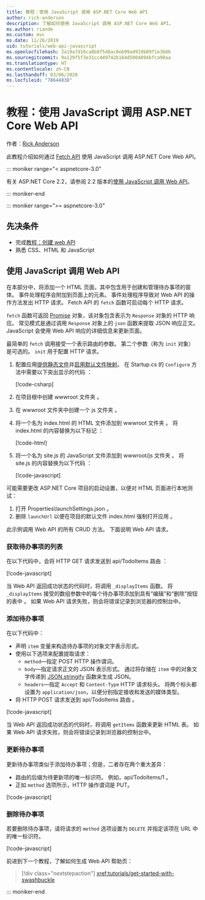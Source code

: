 ```yaml
---
title: 教程：使用 JavaScript 调用 ASP.NET Core Web API
author: rick-anderson
description: 了解如何使用 JavaScript 调用 ASP.NET Core Web API。
ms.author: riande
ms.custom: mvc
ms.date: 11/26/2019
uid: tutorials/web-api-javascript
ms.openlocfilehash: 2a19a7d16ca8b8f5d6ac8eb99ad919b89f1e368b
ms.sourcegitcommit: 9a129f5f3e31cc449742b164d5004894bfca90aa
ms.translationtype: HT
ms.contentlocale: zh-CN
ms.lasthandoff: 03/06/2020
ms.locfileid: "78644838"
---
```

# <a name="tutorial-call-an-aspnet-core-web-api-with-javascript"></a>教程：使用 JavaScript 调用 ASP.NET Core Web API

作者：[Rick Anderson](https://twitter.com/RickAndMSFT)

此教程介绍如何通过 [Fetch API](https://developer.mozilla.org/docs/Web/API/Fetch_API) 使用 JavaScript 调用 ASP.NET Core Web API。

::: moniker range="< aspnetcore-3.0"

有关 ASP.NET Core 2.2，请参阅 2.2 版本的[使用 JavaScript 调用 Web API](xref:tutorials/first-web-api#call-the-web-api-with-javascript)。

::: moniker-end

::: moniker range=">= aspnetcore-3.0"

## <a name="prerequisites"></a>先决条件

* 完成[教程：创建 web API](xref:tutorials/first-web-api)
* 熟悉 CSS、HTML 和 JavaScript

## <a name="call-the-web-api-with-javascript"></a>使用 JavaScript 调用 Web API

在本部分中，将添加一个 HTML 页面，其中包含用于创建和管理待办事项的窗体。 事件处理程序会附加到页面上的元素。 事件处理程序导致对 Web API 的操作方法发出 HTTP 请求。 Fetch API 的 `fetch` 函数可启动每个 HTTP 请求。

`fetch` 函数可返回 [Promise](https://developer.mozilla.org/docs/Web/JavaScript/Reference/Global_Objects/Promise) 对象，该对象包含表示为 `Response` 对象的 HTTP 响应。 常见模式是通过调用 `Response` 对象上的 `json` 函数来提取 JSON 响应正文。 JavaScript 会使用 Web API 响应的详细信息来更新页面。

最简单的 `fetch` 调用接受一个表示路由的参数。 第二个参数（称为 `init` 对象）是可选的。 `init` 用于配置 HTTP 请求。

1. 配置应用[提供静态文件](/dotnet/api/microsoft.aspnetcore.builder.staticfileextensions.usestaticfiles#Microsoft_AspNetCore_Builder_StaticFileExtensions_UseStaticFiles_Microsoft_AspNetCore_Builder_IApplicationBuilder_)并[启用默认文件映射](/dotnet/api/microsoft.aspnetcore.builder.defaultfilesextensions.usedefaultfiles#Microsoft_AspNetCore_Builder_DefaultFilesExtensions_UseDefaultFiles_Microsoft_AspNetCore_Builder_IApplicationBuilder_)。 在 Startup.cs 的 `Configure` 方法中需要以下突出显示的代码  ：

    [!code-csharp[](first-web-api/samples/3.0/TodoApi/StartupJavaScript.cs?highlight=8-9&name=snippet_configure)]

1. 在项目根中创建 wwwroot 文件夹  。

1. 在 wwwroot 文件夹中创建一个 js 文件夹   。

1. 将一个名为 index.html 的 HTML 文件添加到 wwwroot 文件夹   。 将 index.html 的内容替换为以下标记  ：

    [!code-html[](first-web-api/samples/3.0/TodoApi/wwwroot/index.html)]

1. 将一个名为 site.js 的 JavaScript 文件添加到 wwwroot/js 文件夹   。 将 site.js 的内容替换为以下代码  ：

    [!code-javascript[](first-web-api/samples/3.0/TodoApi/wwwroot/js/site.js?name=snippet_SiteJs)]

可能需要更改 ASP.NET Core 项目的启动设置，以便对 HTML 页面进行本地测试：

1. 打开 Properties\launchSettings.json  。
1. 删除 `launchUrl` 以便在项目的默认文件 index.html 强制打开应用  。

此示例调用 Web API 的所有 CRUD 方法。 下面说明 Web API 请求。

### <a name="get-a-list-of-to-do-items"></a>获取待办事项的列表

在以下代码中，会将 HTTP GET 请求发送到 api/TodoItems 路由  ：

[!code-javascript[](first-web-api/samples/3.0/TodoApi/wwwroot/js/site.js?name=snippet_GetItems)]

当 Web API 返回成功状态的代码时，将调用 `_displayItems` 函数。 将 `_displayItems` 接受的数组参数中的每个待办事项添加到具有“编辑”和“删除”按钮的表中   。 如果 Web API 请求失败，则会将错误记录到浏览器的控制台中。

### <a name="add-a-to-do-item"></a>添加待办事项

在以下代码中：

* 声明 `item` 变量来构造待办事项的对象文字表示形式。
* 使用以下选项来配置提取请求：
  * `method`&mdash;指定 POST HTTP 操作谓词。
  * `body`&mdash;指定请求正文的 JSON 表示形式。 通过将存储在 `item` 中的对象文字传递到 [JSON.stringify](https://developer.mozilla.org/docs/Web/JavaScript/Reference/Global_Objects/JSON/stringify) 函数来生成 JSON。
  * `headers`&mdash;指定 `Accept` 和 `Content-Type` HTTP 请求标头。 将两个标头都设置为 `application/json`，以便分别指定接收和发送的媒体类型。
* 将 HTTP POST 请求发送到 api/TodoItems 路由  。

[!code-javascript[](first-web-api/samples/3.0/TodoApi/wwwroot/js/site.js?name=snippet_AddItem)]

当 Web API 返回成功状态的代码时，将调用 `getItems` 函数来更新 HTML 表。 如果 Web API 请求失败，则会将错误记录到浏览器的控制台中。

### <a name="update-a-to-do-item"></a>更新待办事项

更新待办事项类似于添加待办事项；但是，二者存在两个重大差异：

* 路由的后缀为待更新项的唯一标识符。 例如，api/TodoItems/1  。
* 正如 `method` 选项所示，HTTP 操作谓词是 PUT。

[!code-javascript[](first-web-api/samples/3.0/TodoApi/wwwroot/js/site.js?name=snippet_UpdateItem)]

### <a name="delete-a-to-do-item"></a>删除待办事项

若要删除待办事项，请将请求的 `method` 选项设置为 `DELETE` 并指定该项在 URL 中的唯一标识符。

[!code-javascript[](first-web-api/samples/3.0/TodoApi/wwwroot/js/site.js?name=snippet_DeleteItem)]

前进到下一个教程，了解如何生成 Web API 帮助页：

> [!div class="nextstepaction"]
> <xref:tutorials/get-started-with-swashbuckle>

::: moniker-end

